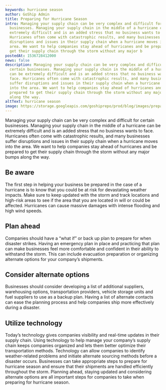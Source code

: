 ```yaml
---
keywords: hurricane season
author: GoShip Admin
title: Preparing for Hurricane Season
intro: Managing your supply chain can be very complex and difficult for certain
  businesses. Managing your supply chain in the middle of a hurricane can be
  extremely difficult and is an added stress that no business wants to face.
  Hurricanes often come with catastrophic results, and many businesses suffer
  disruptions and issues in their supply chain when a hurricane moves into the
  area. We want to help companies stay ahead of hurricanes and be prepared to
  get their supply chain through the storm without any major b
postedAt: 1536728412000
news: false
description: Managing your supply chain can be very complex and difficult for
  certain businesses. Managing your supply chain in the middle of a hurricane
  can be extremely difficult and is an added stress that no business wants to
  face. Hurricanes often come with catastrophic results, and many businesses
  suffer disruptions and issues in their supply chain when a hurricane moves
  into the area. We want to help companies stay ahead of hurricanes and be
  prepared to get their supply chain through the storm without any major bumps
  along the way.
altText: hurricane season
image: https://storage.googleapis.com/goshiprepo/prod/blog/images/preparing-for-hurricane-season.jpg
---
```

Managing your supply chain can be very complex and difficult for certain businesses. Managing your supply chain in the middle of a hurricane can be extremely difficult and is an added stress that no business wants to face. Hurricanes often come with catastrophic results, and many businesses suffer disruptions and issues in their supply chain when a hurricane moves into the area. We want to help companies stay ahead of hurricanes and be prepared to get their supply chain through the storm without any major bumps along the way.

## **Be aware**

The first step in helping your business be prepared in the case of a hurricane is to know that you could be at risk for devastating weather impacts. Make sure to keep updated with the storm and track locations and high-risk areas to see if the area that you are located in will or could be affected. Hurricanes can cause massive damages with intense flooding and high wind speeds.

## **Plan ahead**

Companies should have a “what if” or back up plan to prepare for when disaster strikes. Having an emergency plan in place and practicing that plan can make businesses feel more comfortable and confident in their ability to withstand the storm. This can include evacuation preparation or organizing alternate options for your company’s shipments.

## **Consider alternate options**

Businesses should consider developing a list of additional suppliers, warehousing options, transportation providers, vehicle storage units and fuel suppliers to use as a backup plan. Having a list of alternate contacts can ease the planning process and help companies ship more effectively during a disaster.

## **Utilize technology**

Today’s technology gives companies visibility and real-time updates in their supply chain. Using technology to help manage your company’s supply chain keeps companies organized and lets them better optimize their transportation methods. Technology can allow companies to identify weather-related problems and initiate alternate sourcing methods before a disaster occurs. Businesses can take appropriate steps to prepare for hurricane season and ensure that their shipments are handled efficiently throughout the storm. Planning ahead, staying updated and considering alternate options are all important steps for companies to take when preparing for hurricane season.